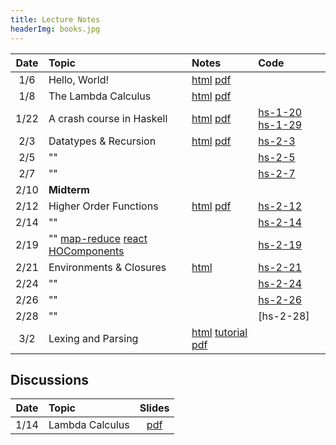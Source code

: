 ```yaml
---
title: Lecture Notes
headerImg: books.jpg
---
```


| **Date**   | **Topic**                       | **Notes**                 | **Code**      |
|:----------:|:--------------------------------|:--------------------------|:--------------|
| 1/6        | Hello, World!                   | [html][lec0] [pdf][pdf0]  |               |
| 1/8        | The Lambda Calculus             | [html][lec1] [pdf][pdf1]  |               |
| 1/22       | A crash course in Haskell       | [html][lec2] [pdf][pdf2]  | [hs-1-20] [hs-1-29] |
| 2/3        | Datatypes & Recursion           | [html][lec3] [pdf][pdf-data] | [hs-2-3]  |
| 2/5        | ""                              |                              | [hs-2-5]  |
| 2/7        | ""                              |                              | [hs-2-7]  |
| 2/10       |  **Midterm**  		           |                              |           |
| 2/12       | Higher Order Functions          | [html][lec4] [pdf][pdf-hof]  | [hs-2-12] |
| 2/14       | ""                              |                              | [hs-2-14] |
| 2/19       | "" [map-reduce][mapRed] [react HOComponents][rhoc] |           | [hs-2-19] |
| 2/21       | Environments & Closures         | [html][lec5] 		      | [hs-2-21] |
| 2/24       | ""                              |  		      | [hs-2-24] |
| 2/26       | ""                              |  		      | [hs-2-26] |
| 2/28       | ""                              |  		      | [hs-2-28] |
| 3/2        | Lexing and Parsing              | [html][lec6] [tutorial][parsing]  [pdf][pdf-parse] |  |
<!-- 
| 5/29       | Overloading & TypeClasses       | [html][lec7-cl]              | [hs-5-29]  |
| 6/5        | Monads                          | [html][lec8-monads]          | [hs-6-5]   |
-->

## Discussions

| Date       | Topic                    | Slides        | 
|:----------:|:-------------------------|:-------------:|
| 1/14       | Lambda Calculus          | [pdf][disc1]  |

<!-- 
| 2/25       | Nano: Parsing and Eval   | [pdf][disc5]  |
| 3/4        | Type checking tips       | [pdf][disc6]  |
| 3/11       | Final Review             | [pdf][discFinal] |

-->

[lec0]: lectures/00-hello.html
[lec1]: lectures/01-lambda.html
[lec2]: lectures/02-haskell.html
[lec3]: lectures/03-datatypes.html
[lec4]: lectures/04-hof.html
[lec5]: lectures/05-environments.html
[lec5-clos]: lectures/05-closure.html
[lec6]: lectures/06-parsing.html
[lec7-ty]: lectures/07-types.html
[lec7-cl]: lectures/07-classes.html
[lec8-monads]: lectures/08-monads.html
[lec8]: lectures/08-prolog.html
[rhoc]: https://reactjs.org/docs/higher-order-components.html
[mapRed]: https://en.wikipedia.org/wiki/MapReduce

[pdf0]: /static/raw/00-intro-annot.pdf

[pdf1]: /static/raw/01-lambda-annot.pdf
[pdf2]: /static/raw/02-haskell-annot.pdf

[pdf3]: /static/raw/01-lambda-C-annot.pdf
[pdf4]: /static/raw/01-lambda-D-annot.pdf
[lc2]:  /static/raw/lec_4_2_2019.lc
[lc3]:  /static/raw/lec_4_8_2019.lc
[pdf5]: /static/raw/02-haskell-A.pdf
[pdf6]: /static/raw/02-haskell-B.pdf
[pdf-data]: /static/raw/03-datatypes.pdf
[pdf-data-b]: /static/raw/03-datatypes-B.pdf
[pdf-parse]: /static/raw/06-parsing.pdf
[lc4]:  /static/raw/lec_4_10_2019.lc
[pdf2]: /static/raw/01-lambda-B-annot.pdf


[hs-1-20]:  /static/raw/Lec_1_20_20.hs
[hs-1-29]:  /static/raw/Lec_1_29_20.hs
[hs-2-3]:  /static/raw/Lec_2_3_20.hs
[hs-2-5]:  /static/raw/Lec_2_5_20.hs
[hs-2-7]:  /static/raw/Lec_2_7_20.hs
[hs-2-12]:  /static/raw/Lec_2_12_20.hs
[hs-2-14]:  /static/raw/Lec_2_14_20.hs
[hs-2-19]:  /static/raw/Lec_2_19_20.hs
[hs-2-21]:  /static/raw/Lec_2_21_20.hs
[hs-2-24]:  /static/raw/Lec_2_24_20.hs
[hs-2-26]:  /static/raw/Lec_2_26_20.hs

[hs-4-15]:  /static/raw/lec_4_15_2019.hs
[hs-4-17]:  /static/raw/lec_4_17_2019.hs
[hs-4-19]:  /static/raw/lec_4_19_2019.hs
[hs-4-22]:  /static/raw/lec_4_22_2019.hs
[hs-4-24]:  /static/raw/lec_4_24_2019.hs
[hs-4-26]:  /static/raw/lec_4_26_2019.hs
[hs-4-29]:  /static/raw/lec_4_29_2019.hs
[hs-5-1]:  /static/raw/lec_5_1_2019.hs
[hs-5-3]:  /static/raw/lec_5_3_2019.hs
[hs-5-6]:  /static/raw/lec_5_6_2019.hs
[hs-5-8]:  /static/raw/lec_5_8_2019.hs
[hs-5-15]:  /static/raw/lec_5_15_2019.hs
[hs-5-17]:  /static/raw/lec_5_17_2019.hs
[hs-5-29]:  /static/raw/lec_5_29_2019.hs
[hs-5-31]:  /static/raw/lec_5_31_2019.hs
[hs-5-31]:  /static/raw/lec_6_3_2019.hs
[hs-6-3]:  /static/raw/lec_6_3_2019.hs
[hs-6-5]:  /static/raw/lec_6_5_2019.hs
[hs-6-7]:  /static/raw/lec_6_5_2019.hs
[hs-hello]:  /static/raw/hello.hs
[hs-moo]:  /static/raw/moo.hs

[pdf-hof]: /static/raw/04-hof.pdf 
[pdf-env]: /static/raw/05-environments.pdf 

[disc1]: /static/raw/disc1-lambda_calc.pdf
[disc5]: /static/raw/disc5-parsing.pdf
[disc6]: /static/raw/disc-pa5tips.pdf
[discFinal]: /static/raw/final-disc.pdf

[parsing]: https://github.com/cse130-sp18/arith

[elsa]: https://github.com/ucsd-progsys/elsa
[intro]: /static/raw/Intro.hs
[datatypes]: /static/raw/Datatypes.hs
[tail]: /static/raw/Tail.hs

[midterm]: /static/raw/130-midterm-wi19.pdf
[midterm-sol]: /static/raw/130-midterm-wi19-solution.pdf
[final-prep]: /static/raw/appendix.pdf
[final]: /static/raw/130-final-wi19.pdf
[final-sol]: /static/raw/130-final-wi19-solution.pdf
